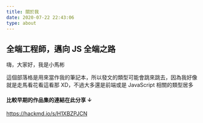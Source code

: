 ```yaml
---
title: 關於我
date: 2020-07-22 22:43:06
type: about
---
```


## 全端工程師，邁向 JS 全端之路

嗨，大家好，我是小馬彬

這個部落格是用來當作我的筆記本，所以發文的類型可能會跳來跳去，因為我好像就是走馬看花看這看那 XD，不過大多還是前端或是 JavaScript 相關的類型居多

#### 比較早期的作品集的連結在此分享 ↓

https://hackmd.io/s/H1XBZPJCN
